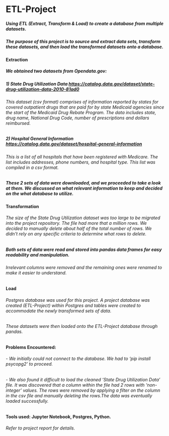 # ETL-Project
##### Using ETL (Extract, Transform & Load) to create a database from multiple datasets.
##### The purpose of this project is to source and extract data sets, transform these datasets, and then load the transformed datasets onto a database.


#### Extraction
##### We obtained two datasets from  Opendata.gov:
##### 1)	State Drug Utilization Data  https://catalog.data.gov/dataset/state-drug-utilization-data-2010-81ad0
###### This dataset (csv format) comprises of information reported by states for covered outpatient drugs that are paid for by state Medicaid agencies since the start of the Medicaid Drug Rebate Program. The data includes state, drug name, National Drug Code, number of prescriptions and dollars reimbursed. 

##### 2)	Hospital General Information https://catalog.data.gov/dataset/hospital-general-information
###### This is a list of all hospitals that have been registered with Medicare. The list includes addresses, phone numbers, and hospital type. This list was compiled in a csv format.

##### These 2 sets of data were downloaded, and we proceeded to take a look at them. We discussed on what relevant information to keep and decided on the what database to utilize.


#### Transformation
###### The size of the State Drug Utilization dataset was too large to be migrated into the project repository. The file had more that a million rows. We decided to manually delete about half of the total number of rows. We didn't rely on any specific criteria to determine what rows to delete.
##### Both sets of data were read and stored into pandas data frames for easy readability and manipulation.

###### Irrelevant columns were removed and the remaining ones were renamed to make it easier to understand.


#### Load
###### Postgres database was used for this project. A project database was created (ETL-Project) within Postgres and tables were created to accommodate the newly transformed sets of data.

###### These datasets were then loaded onto the ETL-Project database through pandas.



#### Problems Encountered:
###### -	We initially could not connect to the database.  We had to ‘pip install psycopg2’  to proceed.
###### -	We also found it difficult to load the cleaned ‘State Drug Utilization Data’ file. It was discovered that a column within the file had 2 rows with ‘non-integer’ values. The rows were removed by applying a filter on the column in the csv file and manually deleting the rows.The data was eventually loaded successfully. 

#### Tools used: Jupyter Notebook, Postgres, Python.

###### Refer to project report for details.
